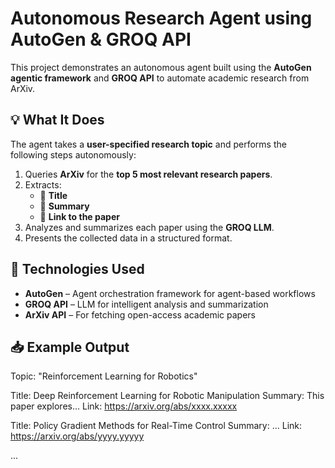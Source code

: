 # Autonomous Research Agent using AutoGen & GROQ API

This project demonstrates an autonomous agent built using the **AutoGen agentic framework** and **GROQ API** to automate academic research from ArXiv.

## 💡 What It Does

The agent takes a **user-specified research topic** and performs the following steps autonomously:

1. Queries **ArXiv** for the **top 5 most relevant research papers**.
2. Extracts:
   - 📌 **Title**
   - 📝 **Summary**
   - 🔗 **Link to the paper**
3. Analyzes and summarizes each paper using the **GROQ LLM**.
4. Presents the collected data in a structured format.

## 🔧 Technologies Used

- **AutoGen** – Agent orchestration framework for agent-based workflows
- **GROQ API** – LLM for intelligent analysis and summarization
- **ArXiv API** – For fetching open-access academic papers

## 📥 Example Output
Topic: "Reinforcement Learning for Robotics"

Title: Deep Reinforcement Learning for Robotic Manipulation Summary: This paper explores... Link: https://arxiv.org/abs/xxxx.xxxxx

Title: Policy Gradient Methods for Real-Time Control Summary: ... Link: https://arxiv.org/abs/yyyy.yyyyy

...

